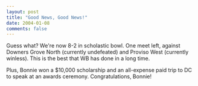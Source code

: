 ```yaml
---
layout: post
title: "Good News, Good News!"
date: 2004-01-08
comments: false
---
```

Guess what? We're now 8-2 in scholastic bowl. One meet left, against Downers
Grove North (currently undefeated) and Proviso West (currently winless). This
is the best that WB has done in a long time.




Plus, Bonnie won a $10,000 scholarship and an all-expense paid trip to DC to
speak at an awards ceremony. Congratulations, Bonnie!
